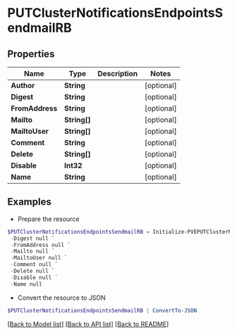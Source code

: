 # PUTClusterNotificationsEndpointsSendmailRB
## Properties

Name | Type | Description | Notes
------------ | ------------- | ------------- | -------------
**Author** | **String** |  | [optional] 
**Digest** | **String** |  | [optional] 
**FromAddress** | **String** |  | [optional] 
**Mailto** | **String[]** |  | [optional] 
**MailtoUser** | **String[]** |  | [optional] 
**Comment** | **String** |  | [optional] 
**Delete** | **String[]** |  | [optional] 
**Disable** | **Int32** |  | [optional] 
**Name** | **String** |  | [optional] 

## Examples

- Prepare the resource
```powershell
$PUTClusterNotificationsEndpointsSendmailRB = Initialize-PVEPUTClusterNotificationsEndpointsSendmailRB  -Author null `
 -Digest null `
 -FromAddress null `
 -Mailto null `
 -MailtoUser null `
 -Comment null `
 -Delete null `
 -Disable null `
 -Name null
```

- Convert the resource to JSON
```powershell
$PUTClusterNotificationsEndpointsSendmailRB | ConvertTo-JSON
```

[[Back to Model list]](../README.md#documentation-for-models) [[Back to API list]](../README.md#documentation-for-api-endpoints) [[Back to README]](../README.md)

